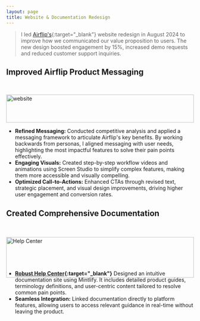 ```yaml
---
layout: page
title: Website & Documentation Redesign
---
```

>I led [Airflip's](https://www.airflip.com){:target="_blank"} website redesign in August 2024 to improve how we communicated our value proposition to users. The new design boosted engagement by 15%, increased demo requests and reduced customer support inquiries.
>

## Improved Airflip Product Messaging

 

<div style="display: flex; justify-content: left; gap: 150px;">
    <div style="text-align: left; width: 1100px;">
        <img src="/public/images/website.gif" alt="website" width="100%"/>
        <p style="margin-bottom: 20px;"></p>
        <br><br>
    </div>
</div>

- **Refined Messaging:** Conducted competitive analysis and applied a messaging framework to articulate Airflip's key benefits. By working backwards from personas, I aligned messaging with user needs, highlighting the most impactful features to solve their pain points effectively.
- **Engaging Visuals:** Created step-by-step workflow videos and animations using Screen Studio to simplify complex features, making them more accessible and visually compelling.
- **Optimized Call-to-Actions:** Enhanced CTAs through revised text, strategic placement, and visual design improvements, driving higher user engagement and conversion rates.


## Created Comprehensive Documentation


<div style="display: flex; justify-content: left; gap: 150px;">
    <div style="text-align: left; width: 1100px;">
        <br><br>
        <img src="/public/images/help-center.gif" alt="Help Center" width="100%"/>
        <p style="margin-bottom: 20px;"></p>
        <br><br>
    </div>
</div>


- **[Robust Help Center](https://www.airflip.com/help){:target="_blank"}** Designed an intuitive documentation site using Mintlify. It includes detailed product guides, terminology definitions, and user-centric content tailored to resolve common pain points.
- **Seamless Integration:** Linked documentation directly to platform features, allowing users to access relevant guidance in real-time without leaving the product.
